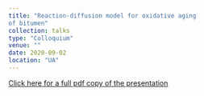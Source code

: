 ```yaml
---
title: "Reaction-diffusion model for oxidative aging
of bitumen"
collection: talks
type: "Colloquium"
venue: ""
date: 2020-09-02
location: "UA"
---
```


<a href="{{site.url}}{{site.baseurl}}/files/AgeingBitumen.pdf" class="uline">Click here for a full pdf copy of the presentation </a>
